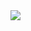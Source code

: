 <picture>
  <source
    <img height="180cm" srcset="https://github-readme-stats.vercel.app/api?username=rauldiasp&show_icons=true&theme=pink"
    media="(prefers-color-scheme: dark)"
  />
  <source
    srcset="https://github-readme-stats.vercel.app/api?username=rauldiasp&show_icons=true"
    media="(prefers-color-scheme: light), (prefers-color-scheme: no-preference)"
  />
  <img src="https://github-readme-stats.vercel.app/api?username=rauldiasp&show_icons=true" />
</picture>

##
